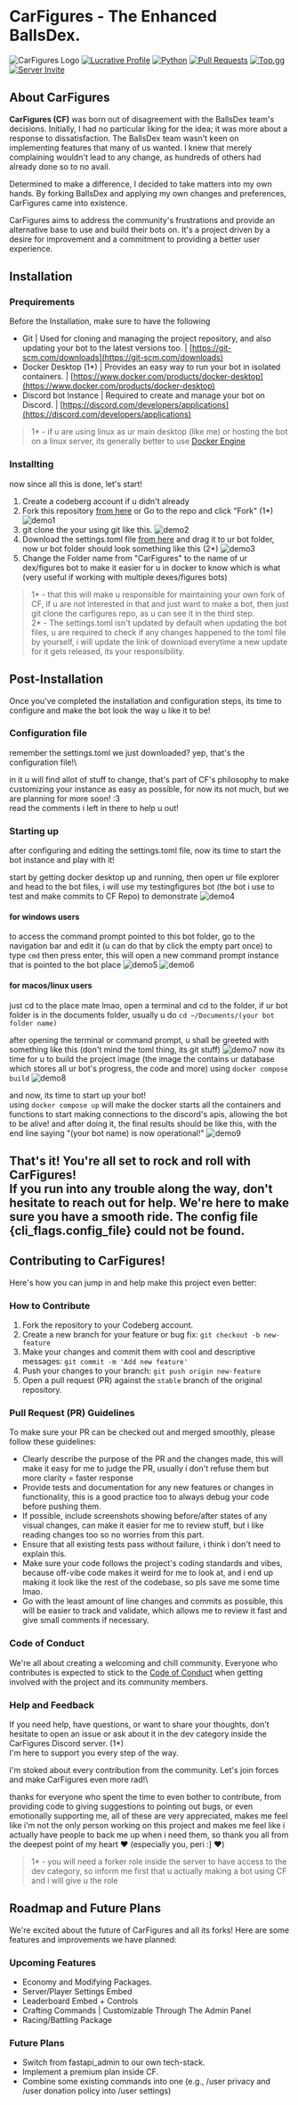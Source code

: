 # CarFigures - The Enhanced BallsDex.

![CarFigures Logo](assets/logos/Banner.png)
[![Lucrative Profile](https://img.shields.io/badge/Array's%20Profile-ffffff?style=for-the-badge&logo=codeberg&logoColor=black)](https://codeberg.org/Lucrative/)
[![Python](https://img.shields.io/badge/Discord.py-ffffff?style=for-the-badge&logo=python&logoColor=blue)](https://python.org)
[![Pull Requests](https://img.shields.io/badge/Pull_Requests-white?style=for-the-badge&logo=git&logoColor=F1502F)](https://codeberg.org/Lucrative/CarFigures/pulls)
[![Top.gg](https://img.shields.io/badge/Top.gg-white?style=for-the-badge&logo=top.gg&logoColor=ff3366)]()
[![Server Invite](https://img.shields.io/badge/Server_Invite-white?style=for-the-badge&logo=discord&logoColor=7289da&)](https://discord.gg/PVFyN34ykA)

## About CarFigures

**CarFigures (CF)** was born out of disagreement with the BallsDex team's decisions. Initially, I had no particular liking for the idea; it was more about a response to dissatisfaction. The BallsDex team wasn't keen on implementing features that many of us wanted. I knew that merely complaining wouldn't lead to any change, as hundreds of others had already done so to no avail.

Determined to make a difference, I decided to take matters into my own hands. By forking BallsDex and applying my own changes and preferences, CarFigures came into existence.

CarFigures aims to address the community's frustrations and provide an alternative base to use and build their bots on. It's a project driven by a desire for improvement and a commitment to providing a better user experience.




## Installation
### Prequirements
Before the Installation, make sure to have the following

- Git | Used for cloning and managing the project repository, and also updating your bot to the latest versions too. | [https://git-scm.com/downloads](https://git-scm.com/downloads) 
- Docker Desktop (1*) | Provides an easy way to run your bot in isolated containers. | [https://www.docker.com/products/docker-desktop](https://www.docker.com/products/docker-desktop) 
- Discord bot Instance | Required to create and manage your bot on Discord. | [https://discord.com/developers/applications](https://discord.com/developers/applications)

> 1* - if u are using linux as ur main desktop (like me) or hosting the bot on a linux server, its generally better to use [Docker Engine](https://docs.docker.com/engine/install/)

### Installting
now since all this is done, let's start!

1. Create a codeberg account if u didn't already
2. Fork this repository [from here](https://codeberg.org/array_ye/CarFigures/fork) or Go to the repo and click "Fork" (1*) ![demo1](assets/demos/demo1.png)
3. git clone the your using git like this. ![demo2](assets/demos/demo2.png)
4. Download the settings.toml file [from here](https://drive.usercontent.google.com/download?id=1ZMm3zRS__UC7QOzGGN4ZyxmjnhLbp1sl&export=download&authuser=0) and drag it to ur bot folder, now ur bot folder should look something like this (2*) ![demo3](assets/demos/demo3.png)
5. Change the Folder name from "CarFigures" to the name of ur dex/figures bot to make it easier for u in docker to know which is what (very useful if working with multiple dexes/figures bots)



> 1* - that this will make u responsible for maintaining your own fork of CF, if u are not interested in that and just want to make a bot, then just git clone the carfigures repo, as u can see it in the third step.\
> 2* - The settings.toml isn't updated by default when updating the bot files, u are required to check if any changes happened to the toml file by yourself, i will update the link of download everytime a new update for it gets released, its your responsibility.
 
## Post-Installation

Once you've completed the installation and configuration steps, its time to configure and make the bot look the way u like it to be!

### Configuration file
remember the settings.toml we just downloaded? yep, that's the configuration file!\

in it u will find allot of stuff to change, that's part of CF's philosophy to make customizing your instance as easy as possible, for now its not much, but we are planning for more soon! :3\
read the comments i left in there to help u out!

### Starting up
after configuring and editing the settings.toml file, now its time to start the bot instance and play with it!

start by getting docker desktop up and running, then open ur file explorer and head to the bot files, i will use my testingfigures bot (the bot i use to test and make commits to CF Repo) to demonstrate ![demo4](assets/demos/demo4.png)

#### for windows users
to access the command prompt pointed to this bot folder, go to the navigation bar and edit it (u can do that by click the empty part once) to type `cmd` then press enter, this will open a new command prompt instance that is pointed to the bot place
![demo5](assets/demos/demo5.png)
![demo6](assets/demos/demo6.png)

#### for macos/linux users
just cd to the place mate lmao, open a terminal and cd to the folder, if ur bot folder is in the documents folder, usually u do `cd ~/Documents/(your bot folder name)`

after opening the terminal or command prompt, u shall be greeted with something like this (don't mind the toml thing, its git stuff)
![demo7](assets/demos/demo7.png)
now its time for u to build the project image (the image the contains ur database which stores all ur bot's progress, the code and more) using `docker compose build`
![demo8](assets/demos/demo8.png)

and now, its time to start up your bot!\
using `docker compose up` will make the docker starts all the containers and functions to start making connections to the discord's apis, allowing the bot to be alive!
and after doing it, the final results should be like this, with the end line saying "(your bot name) is now operational!"
![demo9](assets/demos/demo9.png)

That's it! You're all set to rock and roll with CarFigures!\
If you run into any trouble along the way, don't hesitate to reach out for help. We're here to make sure you have a smooth ride.
The config file {cli_flags.config_file} could not be found.
---

## Contributing to CarFigures!

Here's how you can jump in and help make this project even better:

### How to Contribute

1. Fork the repository to your Codeberg account.
2. Create a new branch for your feature or bug fix: `git checkout -b new-feature`
3. Make your changes and commit them with cool and descriptive messages: `git commit -m 'Add new feature'`
4. Push your changes to your branch: `git push origin new-feature`
5. Open a pull request (PR) against the `stable` branch of the original repository.

### Pull Request (PR) Guidelines

To make sure your PR can be checked out and merged smoothly, please follow these guidelines:

- Clearly describe the purpose of the PR and the changes made, this will make it easy for me to judge the PR, usually i don't refuse them but more clarity = faster response
- Provide tests and documentation for any new features or changes in functionality, this is a good practice too to always debug your code before pushing them.
- If possible, include screenshots showing before/after states of any visual changes, can make it easier for me to review stuff, but i like reading changes too so no worries from this part.
- Ensure that all existing tests pass without failure, i think i don't need to explain this.
- Make sure your code follows the project's coding standards and vibes, because off-vibe code makes it weird for me to look at, and i end up making it look like the rest of the codebase, so pls save me some time lmao.
- Go with the least amount of line changes and commits as possible, this will be easier to track and validate, which allows me to review it fast and give small comments if necessary.

### Code of Conduct

We're all about creating a welcoming and chill community.
Everyone who contributes is expected to stick to the [Code of Conduct](./assets/CODE_OF_CONDUCT.md) when getting involved with the project and its community members.

### Help and Feedback

If you need help, have questions, or want to share your thoughts, don't hesitate to open an issue or ask about it in the dev category inside the CarFigures Discord server. (1*)\
I'm here to support you every step of the way.

I'm stoked about every contribution from the community. Let's join forces and make CarFigures even more rad!\

thanks for everyone who spent the time to even bother to contribute, from providing code to giving suggestions to pointing out bugs, or even emotionally supporting me, all of these are very appreciated, makes me feel like i'm not the only person working on this project and makes me feel like i actually have people to back me up when i need them, so thank you all from the deepest point of my heart ❤️ (especially you, peri :] ❤️)

> 1* - you will need a forker role inside the server to have access to the dev category, so inform me first that u actually making a bot using CF and i will give u the role

## Roadmap and Future Plans
We're excited about the future of CarFigures and all its forks! Here are some features and improvements we have planned:

### Upcoming Features

- Economy and Modifying Packages.
- Server/Player Settings Embed
- Leaderboard Embed + Controls
- Crafting Commands | Customizable Through The Admin Panel
- Racing/Battling Package

### Future Plans

- Switch from fastapi_admin to our own tech-stack.
- Implement a premium plan inside CF.
- Combine some existing commands into one (e.g., /user privacy and /user donation policy into /user settings)